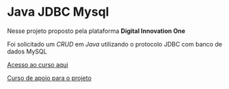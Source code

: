# Java JDBC Mysql



Nesse projeto proposto pela plataforma **Digital Innovation One**

Foi solicitado um *CRUD* em *Java* utilizando o protocolo JDBC com banco de dados MySQL



[Acesso ao curso aqui](https://web.digitalinnovation.one/course/trabalhando-com-banco-de-dados-utilizando-jdbc-e-jpa/learning/36caf662-304d-444b-978d-958d79bb5a9a?back=/track/santander-fullstack-developer)

[Curso de apoio para o projeto](https://www.youtube.com/watch?v=-2Qgpe7T5tc&list=PLXbKgo5jPQE-noZ7oj9AlQsSXAsRShSVl&index=1)

